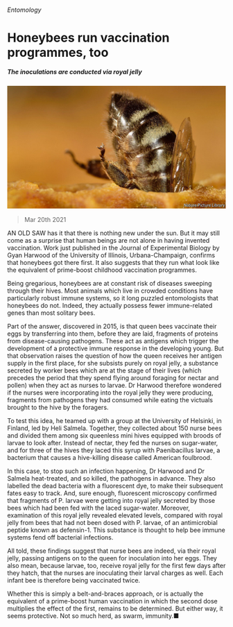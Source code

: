 ###### Entomology

# Honeybees run vaccination programmes, too 

##### The inoculations are conducted via royal jelly 

![image](images/20210320_stp506.jpg) 

> Mar 20th 2021 


AN OLD SAW has it that there is nothing new under the sun. But it may still come as a surprise that human beings are not alone in having invented vaccination. Work just published in the Journal of Experimental Biology by Gyan Harwood of the University of Illinois, Urbana-Champaign, confirms that honeybees got there first. It also suggests that they run what look like the equivalent of prime-boost childhood vaccination programmes.


Being gregarious, honeybees are at constant risk of diseases sweeping through their hives. Most animals which live in crowded conditions have particularly robust immune systems, so it long puzzled entomologists that honeybees do not. Indeed, they actually possess fewer immune-related genes than most solitary bees.



Part of the answer, discovered in 2015, is that queen bees vaccinate their eggs by transferring into them, before they are laid, fragments of proteins from disease-causing pathogens. These act as antigens which trigger the development of a protective immune response in the developing young. But that observation raises the question of how the queen receives her antigen supply in the first place, for she subsists purely on royal jelly, a substance secreted by worker bees which are at the stage of their lives (which precedes the period that they spend flying around foraging for nectar and pollen) when they act as nurses to larvae. Dr Harwood therefore wondered if the nurses were incorporating into the royal jelly they were producing, fragments from pathogens they had consumed while eating the victuals brought to the hive by the foragers.


To test this idea, he teamed up with a group at the University of Helsinki, in Finland, led by Heli Salmela. Together, they collected about 150 nurse bees and divided them among six queenless mini hives equipped with broods of larvae to look after. Instead of nectar, they fed the nurses on sugar-water, and for three of the hives they laced this syrup with Paenibacillus larvae, a bacterium that causes a hive-killing disease called American foulbrood.


In this case, to stop such an infection happening, Dr Harwood and Dr Salmela heat-treated, and so killed, the pathogens in advance. They also labelled the dead bacteria with a fluorescent dye, to make their subsequent fates easy to track. And, sure enough, fluorescent microscopy confirmed that fragments of P. larvae were getting into royal jelly secreted by those bees which had been fed with the laced sugar-water. Moreover, examination of this royal jelly revealed elevated levels, compared with royal jelly from bees that had not been dosed with P. larvae, of an antimicrobial peptide known as defensin-1. This substance is thought to help bee immune systems fend off bacterial infections.


All told, these findings suggest that nurse bees are indeed, via their royal jelly, passing antigens on to the queen for inoculation into her eggs. They also mean, because larvae, too, receive royal jelly for the first few days after they hatch, that the nurses are inoculating their larval charges as well. Each infant bee is therefore being vaccinated twice.


Whether this is simply a belt-and-braces approach, or is actually the equivalent of a prime-boost human vaccination in which the second dose multiplies the effect of the first, remains to be determined. But either way, it seems protective. Not so much herd, as swarm, immunity.■

